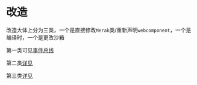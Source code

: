 # 改造

改造大体上分为三类，一个是直接修改`Merak`类/重新声明`webcomponent`，一个是编译时，一个是更改沙箱

第一类可见[事件总线](../base.md)

第二类[详见](../../blog/core.md)

第三类[详见](./proxy.md)